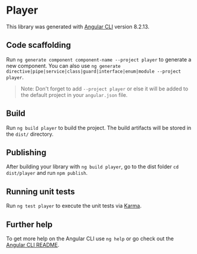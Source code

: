 # Player

This library was generated with [Angular CLI](https://github.com/angular/angular-cli) version 8.2.13.

## Code scaffolding

Run `ng generate component component-name --project player` to generate a new component. You can also use `ng generate directive|pipe|service|class|guard|interface|enum|module --project player`.
> Note: Don't forget to add `--project player` or else it will be added to the default project in your `angular.json` file. 

## Build

Run `ng build player` to build the project. The build artifacts will be stored in the `dist/` directory.

## Publishing

After building your library with `ng build player`, go to the dist folder `cd dist/player` and run `npm publish`.

## Running unit tests

Run `ng test player` to execute the unit tests via [Karma](https://karma-runner.github.io).

## Further help

To get more help on the Angular CLI use `ng help` or go check out the [Angular CLI README](https://github.com/angular/angular-cli/blob/master/README.md).
